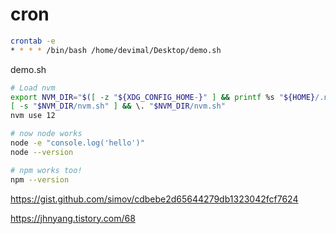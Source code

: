 # cron

```bash
crontab -e
* * * * /bin/bash /home/devimal/Desktop/demo.sh
```

demo.sh
```bash
# Load nvm
export NVM_DIR="$([ -z "${XDG_CONFIG_HOME-}" ] && printf %s "${HOME}/.nvm" || printf %s "${XDG_CONFIG_HOME}/nvm")"
[ -s "$NVM_DIR/nvm.sh" ] && \. "$NVM_DIR/nvm.sh"
nvm use 12

# now node works
node -e "console.log('hello')"
node --version

# npm works too!
npm --version
```

https://gist.github.com/simov/cdbebe2d65644279db1323042fcf7624

https://jhnyang.tistory.com/68
